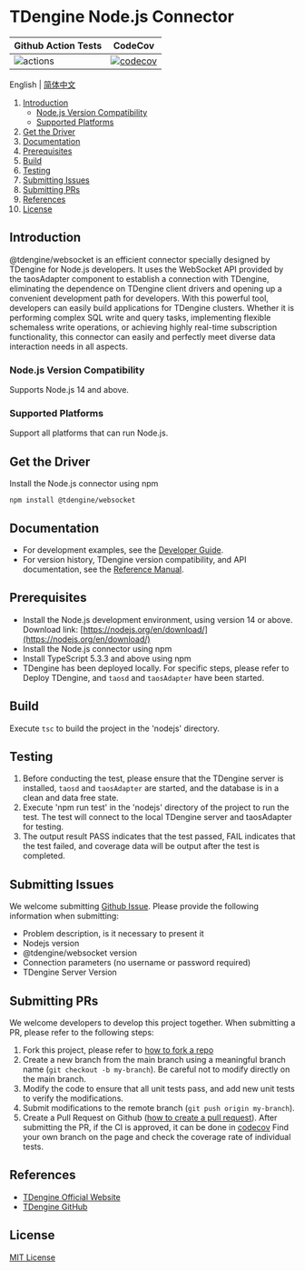 #  TDengine Node.js Connector

| Github Action Tests                                                                  | CodeCov                                                                                                                           |
|--------------------------------------------------------------------------------------|-----------------------------------------------------------------------------------------------------------------------------------|
| ![actions](https://github.com/taosdata/taos-connector-node/actions/workflows/push.yaml/badge.svg) | [![codecov](https://codecov.io/gh/taosdata/taos-connector-node/graph/badge.svg?token=5379a80b-063f-48c2-ab56-09564e7ca777)](https://codecov.io/gh/taosdata/taos-connector-node) |

English | [简体中文](README-CN.md)

1. [Introduction](#introduction)
    - [Node.js Version Compatibility](#nodejs-version-compatibility)
    - [Supported Platforms](#supported-platforms)
1. [Get the Driver](#get-the-driver)
1. [Documentation](#documentation)
1. [Prerequisites](#prerequisites)
1. [Build](#build)
1. [Testing](#testing)
1. [Submitting Issues](#submitting-prs)
1. [Submitting PRs](#submitting-prs)
1. [References](#references)
1. [License](#license)

## Introduction

@tdengine/websocket is an efficient connector specially designed by TDengine for Node.js developers. It uses the WebSocket API provided by the taosAdapter component to establish a connection with TDengine, eliminating the dependence on TDengine client drivers and opening up a convenient development path for developers. With this powerful tool, developers can easily build applications for TDengine clusters. Whether it is performing complex SQL write and query tasks, implementing flexible schemaless write operations, or achieving highly real-time subscription functionality, this connector can easily and perfectly meet diverse data interaction needs in all aspects.

### Node.js Version Compatibility

Supports Node.js 14 and above.

### Supported Platforms

Support all platforms that can run Node.js.

## Get the Driver

Install the Node.js connector using npm

```shell
npm install @tdengine/websocket
```

## Documentation

- For development examples, see the [Developer Guide](https://docs.tdengine.com/developer-guide/).
- For version history, TDengine version compatibility, and API documentation, see
  the [Reference Manual](https://docs.tdengine.com/tdengine-reference/client-libraries/node/).

## Prerequisites

- Install the Node.js development environment, using version 14 or above. Download link: [https://nodejs.org/en/download/](https://nodejs.org/en/download/)
- Install the Node.js connector using npm
- Install TypeScript 5.3.3 and above using npm
- TDengine has been deployed locally. For specific steps, please refer to Deploy TDengine, and `taosd` and `taosAdapter` have been started.

## Build

Execute `tsc` to build the project in the 'nodejs' directory.

## Testing

1. Before conducting the test, please ensure that the TDengine server is installed, `taosd` and `taosAdapter` are started, and the database is in a clean and data free state.
2. Execute 'npm run test' in the 'nodejs' directory of the project to run the test. The test will connect to the local TDengine server and taosAdapter for testing.
3. The output result PASS indicates that the test passed, FAIL indicates that the test failed, and coverage data will be output after the test is completed.

## Submitting Issues

We welcome submitting [Github Issue](https://github.com/taosdata/taos-connector-node/issues/new?template=Blank+issue). Please provide the following information when submitting:

- Problem description, is it necessary to present it
- Nodejs version
- @tdengine/websocket version
- Connection parameters (no username or password required)
- TDengine Server Version

## Submitting PRs

We welcome developers to develop this project together. When submitting a PR, please refer to the following steps:

1. Fork this project, please refer to [how to fork a repo](https://docs.github.com/en/get-started/quickstart/fork-a-repo)
2. Create a new branch from the main branch using a meaningful branch name (`git checkout -b my-branch`). Be careful not to modify directly on the main branch.
3. Modify the code to ensure that all unit tests pass, and add new unit tests to verify the modifications.
4. Submit modifications to the remote branch (`git push origin my-branch`).
5. Create a Pull Request on Github ([how to create a pull request](https://docs.github.com/en/pull-requests/collaborating-with-pull-requests/proposing-changes-to-your-work-with-pull-requests/creating-a-pull-request)).
After submitting the PR, if the CI is approved, it can be done in [codecov](https://app.codecov.io/gh/taosdata/taos-connector-node/) Find your own branch on the page and check the coverage rate of individual tests.


## References

- [TDengine Official Website](https://tdengine.com/)
- [TDengine GitHub](https://github.com/taosdata/TDengine)

## License

[MIT License](./LICENSE)
